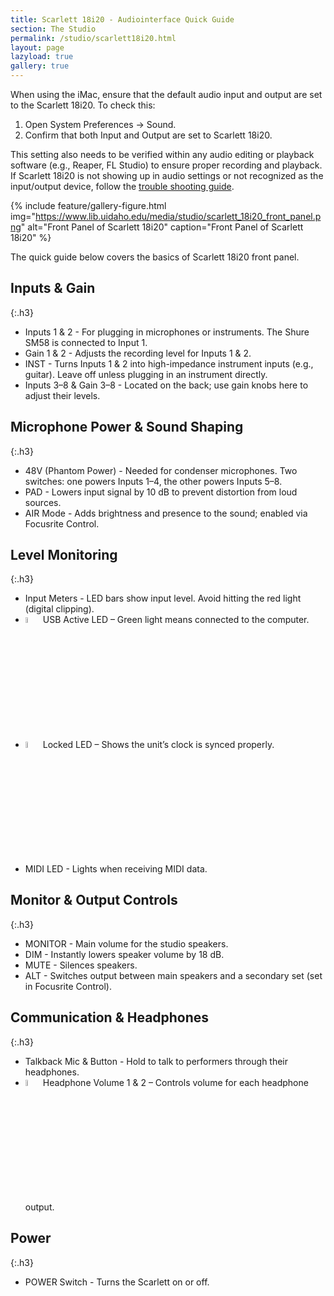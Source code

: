 ```yaml
---
title: Scarlett 18i20 - Audiointerface Quick Guide
section: The Studio
permalink: /studio/scarlett18i20.html
layout: page
lazyload: true
gallery: true
---
```


When using the iMac, ensure that the default audio input and output are set to the Scarlett 18i20. To check this: 
1. Open System Preferences → Sound. 
2. Confirm that both Input and Output are set to Scarlett 18i20. 

This setting also needs to be verified within any audio editing or playback software (e.g., Reaper, FL Studio) to ensure proper recording and playback. If Scarlett 18i20 is not showing up in audio settings or not recognized as the input/output device, follow the [trouble shooting guide](https://www.lib.uidaho.edu/studio/troubleshooting.html).

{% include feature/gallery-figure.html img="https://www.lib.uidaho.edu/media/studio/scarlett_18i20_front_panel.png" alt="Front Panel of Scarlett 18i20" caption="Front Panel of Scarlett 18i20" %}

The quick guide below covers the basics of Scarlett 18i20 front panel.

## Inputs & Gain
{:.h3}
- Inputs 1 & 2 - For plugging in microphones or instruments. The Shure SM58 is connected to Input 1. 
- Gain 1 & 2 - Adjusts the recording level for Inputs 1 & 2. 
- INST - Turns Inputs 1 & 2 into high-impedance instrument inputs (e.g., guitar). Leave off unless plugging in an instrument directly. 
- Inputs 3–8 & Gain 3–8 - Located on the back; use gain knobs here to adjust their levels.

## Microphone Power & Sound Shaping 
{:.h3}
- 48V (Phantom Power) - Needed for condenser microphones. Two switches: one powers Inputs 1–4, the other powers Inputs 5–8. 
- PAD - Lowers input signal by 10 dB to prevent distortion from loud sources. 
- AIR Mode - Adds brightness and presence to the sound; enabled via Focusrite Control. 

## Level Monitoring
{:.h3}
- Input Meters - LED bars show input level. Avoid hitting the red light (digital clipping). 
- <img src="https://www.lib.uidaho.edu/media/studio/scarlett_usb_active_led.jpg" alt="USB active Icon" width="5%"> USB Active LED – Green light means connected to the computer. 
- <img src="https://www.lib.uidaho.edu/media/studio/scarlett_locked_led.jpg" alt="Locked LED Icon" width="5%"> Locked LED – Shows the unit’s clock is synced properly. 
- MIDI LED - Lights when receiving MIDI data. 

## Monitor & Output Controls
{:.h3}
- MONITOR - Main volume for the studio speakers. 
- DIM - Instantly lowers speaker volume by 18 dB. 
- MUTE - Silences speakers. 
- ALT - Switches output between main speakers and a secondary set (set in Focusrite Control). 

## Communication & Headphones
{:.h3}
- Talkback Mic & Button - Hold to talk to performers through their headphones. 
- <img src="https://www.lib.uidaho.edu/media/studio/scarlett_headphone.jpg" alt="Headphone Icon" width="5%"> Headphone Volume 1 & 2 – Controls volume for each headphone output. 

## Power
{:.h3}
- POWER Switch - Turns the Scarlett on or off. 
